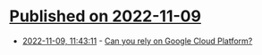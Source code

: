 # [Published on 2022-11-09](index.md)

* [2022-11-09, 11:43:11](https://lobste.rs/s/rztkb1/can_you_rely_on_google_cloud_platform) - [Can you rely on Google Cloud Platform?](https://lobste.rs/s/rztkb1/can_you_rely_on_google_cloud_platform)
